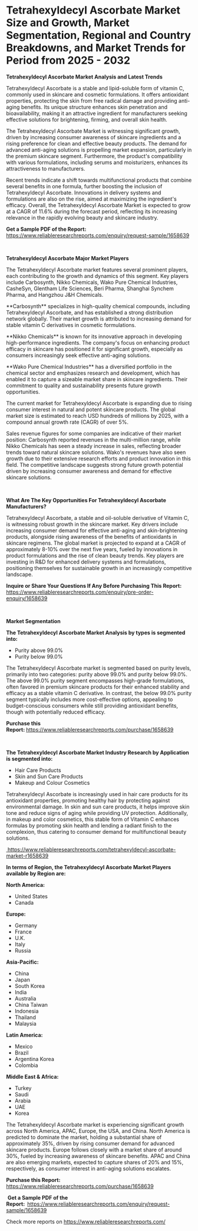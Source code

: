 <p><h1>Tetrahexyldecyl Ascorbate Market Size and Growth, Market Segmentation, Regional and Country Breakdowns, and Market Trends for Period from 2025 -  2032</h1></p><p><strong>Tetrahexyldecyl Ascorbate Market Analysis and Latest Trends</strong></p>
<p><p>Tetrahexyldecyl Ascorbate is a stable and lipid-soluble form of vitamin C, commonly used in skincare and cosmetic formulations. It offers antioxidant properties, protecting the skin from free radical damage and providing anti-aging benefits. Its unique structure enhances skin penetration and bioavailability, making it an attractive ingredient for manufacturers seeking effective solutions for brightening, firming, and overall skin health.</p><p>The Tetrahexyldecyl Ascorbate Market is witnessing significant growth, driven by increasing consumer awareness of skincare ingredients and a rising preference for clean and effective beauty products. The demand for advanced anti-aging solutions is propelling market expansion, particularly in the premium skincare segment. Furthermore, the product's compatibility with various formulations, including serums and moisturizers, enhances its attractiveness to manufacturers.</p><p>Recent trends indicate a shift towards multifunctional products that combine several benefits in one formula, further boosting the inclusion of Tetrahexyldecyl Ascorbate. Innovations in delivery systems and formulations are also on the rise, aimed at maximizing the ingredient's efficacy. Overall, the Tetrahexyldecyl Ascorbate Market is expected to grow at a CAGR of 11.6% during the forecast period, reflecting its increasing relevance in the rapidly evolving beauty and skincare industry.</p></p>
<p><strong>Get a Sample PDF of the Report:&nbsp;</strong> <a href="https://www.reliableresearchreports.com/enquiry/request-sample/1658639?utm_campaign=3323&utm_medium=2&utm_source=Github&utm_content=ia&utm_term=31032025&utm_id=tetrahexyldecyl-ascorbate">https://www.reliableresearchreports.com/enquiry/request-sample/1658639</a></p>
<p>&nbsp;</p>
<p><strong>Tetrahexyldecyl Ascorbate Major Market Players</strong></p>
<p><p>The Tetrahexyldecyl Ascorbate market features several prominent players, each contributing to the growth and dynamics of this segment. Key players include Carbosynth, Nikko Chemicals, Wako Pure Chemical Industries, CasheSyn, Glentham Life Sciences, Beri Pharma, Shanghai Synchem Pharma, and Hangzhou J&H Chemicals.</p><p>**Carbosynth** specializes in high-quality chemical compounds, including Tetrahexyldecyl Ascorbate, and has established a strong distribution network globally. Their market growth is attributed to increasing demand for stable vitamin C derivatives in cosmetic formulations.</p><p>**Nikko Chemicals** is known for its innovative approach in developing high-performance ingredients. The company's focus on enhancing product efficacy in skincare has positioned it for significant growth, especially as consumers increasingly seek effective anti-aging solutions.</p><p>**Wako Pure Chemical Industries** has a diversified portfolio in the chemical sector and emphasizes research and development, which has enabled it to capture a sizeable market share in skincare ingredients. Their commitment to quality and sustainability presents future growth opportunities.</p><p>The current market for Tetrahexyldecyl Ascorbate is expanding due to rising consumer interest in natural and potent skincare products. The global market size is estimated to reach USD hundreds of millions by 2025, with a compound annual growth rate (CAGR) of over 5%.</p><p>Sales revenue figures for some companies are indicative of their market position: Carbosynth reported revenues in the multi-million range, while Nikko Chemicals has seen a steady increase in sales, reflecting broader trends toward natural skincare solutions. Wako's revenues have also seen growth due to their extensive research efforts and product innovation in this field. The competitive landscape suggests strong future growth potential driven by increasing consumer awareness and demand for effective skincare solutions.</p></p>
<p>&nbsp;</p>
<p><strong>What Are The Key Opportunities For Tetrahexyldecyl Ascorbate Manufacturers?</strong></p>
<p><p>Tetrahexyldecyl Ascorbate, a stable and oil-soluble derivative of Vitamin C, is witnessing robust growth in the skincare market. Key drivers include increasing consumer demand for effective anti-aging and skin-brightening products, alongside rising awareness of the benefits of antioxidants in skincare regimens. The global market is projected to expand at a CAGR of approximately 8-10% over the next five years, fueled by innovations in product formulations and the rise of clean beauty trends. Key players are investing in R&D for enhanced delivery systems and formulations, positioning themselves for sustainable growth in an increasingly competitive landscape.</p></p>
<p><strong>Inquire or Share Your Questions If Any Before Purchasing This Report:</strong> <a href="https://www.reliableresearchreports.com/enquiry/pre-order-enquiry/1658639?utm_campaign=3323&utm_medium=2&utm_source=Github&utm_content=ia&utm_term=31032025&utm_id=tetrahexyldecyl-ascorbate">https://www.reliableresearchreports.com/enquiry/pre-order-enquiry/1658639</a></p>
<p>&nbsp;</p>
<p><strong>Market Segmentation</strong></p>
<p><strong>The Tetrahexyldecyl Ascorbate Market Analysis by types is segmented into:</strong></p>
<p><ul><li>Purity above 99.0%</li><li>Purity below 99.0%</li></ul></p>
<p><p>The Tetrahexyldecyl Ascorbate market is segmented based on purity levels, primarily into two categories: purity above 99.0% and purity below 99.0%. The above 99.0% purity segment encompasses high-grade formulations, often favored in premium skincare products for their enhanced stability and efficacy as a stable vitamin C derivative. In contrast, the below 99.0% purity segment typically includes more cost-effective options, appealing to budget-conscious consumers while still providing antioxidant benefits, though with potentially reduced efficacy.</p></p>
<p><strong>Purchase this Report:&nbsp;</strong><a href="https://www.reliableresearchreports.com/purchase/1658639?utm_campaign=3323&utm_medium=2&utm_source=Github&utm_content=ia&utm_term=31032025&utm_id=tetrahexyldecyl-ascorbate">https://www.reliableresearchreports.com/purchase/1658639</a></p>
<p>&nbsp;</p>
<p><strong>The Tetrahexyldecyl Ascorbate Market Industry Research by Application is segmented into:</strong></p>
<p><ul><li>Hair Care Products</li><li>Skin and Sun Care Products</li><li>Makeup and Colour Cosmetics</li></ul></p>
<p><p>Tetrahexyldecyl Ascorbate is increasingly used in hair care products for its antioxidant properties, promoting healthy hair by protecting against environmental damage. In skin and sun care products, it helps improve skin tone and reduce signs of aging while providing UV protection. Additionally, in makeup and color cosmetics, this stable form of Vitamin C enhances formulas by promoting skin health and lending a radiant finish to the complexion, thus catering to consumer demand for multifunctional beauty solutions.</p></p>
<p><a href="https://www.reliableresearchreports.com/tetrahexyldecyl-ascorbate-market-r1658639?utm_campaign=3323&utm_medium=2&utm_source=Github&utm_content=ia&utm_term=31032025&utm_id=tetrahexyldecyl-ascorbate">&nbsp;https://www.reliableresearchreports.com/tetrahexyldecyl-ascorbate-market-r1658639</a></p>
<p><strong>In terms of Region, the Tetrahexyldecyl Ascorbate Market Players available by Region are:</strong></p>
<p>
    <p> <strong> North America: </strong>
        <ul>
            <li>United States</li>
            <li>Canada</li>
        </ul>
        </p> 
    <p> <strong> Europe: </strong>
        <ul>
            <li>Germany</li>
            <li>France</li>
            <li>U.K.</li>
            <li>Italy</li>
            <li>Russia</li>
        </ul>
        </p> 
    <p> <strong> Asia-Pacific: </strong>
        <ul>
            <li>China</li>
            <li>Japan</li>
            <li>South Korea</li>
            <li>India</li>
            <li>Australia</li>
            <li>China Taiwan</li>
            <li>Indonesia</li>
            <li>Thailand</li>
            <li>Malaysia</li>
        </ul>
        </p> 
    <p> <strong> Latin America: </strong>
        <ul>
            <li>Mexico</li>
            <li>Brazil</li>
            <li>Argentina Korea</li>
            <li>Colombia</li>
        </ul>
        </p> 
    <p> <strong> Middle East & Africa: </strong>
        <ul>
            <li>Turkey</li>
            <li>Saudi</li>
            <li>Arabia</li>
            <li>UAE</li>
            <li>Korea</li>
        </ul>
    </p>
    </p>
<p><p>The Tetrahexyldecyl Ascorbate market is experiencing significant growth across North America, APAC, Europe, the USA, and China. North America is predicted to dominate the market, holding a substantial share of approximately 35%, driven by rising consumer demand for advanced skincare products. Europe follows closely with a market share of around 30%, fueled by increasing awareness of skincare benefits. APAC and China are also emerging markets, expected to capture shares of 20% and 15%, respectively, as consumer interest in anti-aging solutions escalates.</p></p>
<p><strong>Purchase this Report: </strong><a href="https://www.reliableresearchreports.com/purchase/1658639?utm_campaign=3323&utm_medium=2&utm_source=Github&utm_content=ia&utm_term=31032025&utm_id=tetrahexyldecyl-ascorbate">https://www.reliableresearchreports.com/purchase/1658639</a></p>
<p>&nbsp;<strong>Get a Sample PDF of the Report:&nbsp;&nbsp;</strong><a href="https://www.reliableresearchreports.com/enquiry/request-sample/1658639?utm_campaign=3323&utm_medium=2&utm_source=Github&utm_content=ia&utm_term=31032025&utm_id=tetrahexyldecyl-ascorbate">https://www.reliableresearchreports.com/enquiry/request-sample/1658639</a></p>
<p><strong></strong></p>
<p>Check more reports on <a href="https://www.reliableresearchreports.com/?utm_campaign=3323&utm_medium=2&utm_source=Github&utm_content=ia&utm_term=31032025&utm_id=tetrahexyldecyl-ascorbate">https://www.reliableresearchreports.com/</a></p>